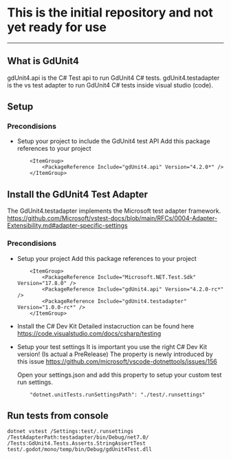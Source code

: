 # This is the initial repository and not yet ready for use

---

## What is GdUnit4

gdUnit4.api is the C# Test api to run GdUnit4 C# tests.
gdUnit4.testadapter is the vs test adapter to run GdUnit4 C# tests inside visual studio (code).

## Setup


### Precondisions
* Setup your project to include the GdUnit4 test API
    Add this package references to your project

    ```
        <ItemGroup>
            <PackageReference Include="gdUnit4.api" Version="4.2.0*" />
        </ItemGroup>
    ```


## Install the GdUnit4 Test Adapter
The GdUnit4.testadapter implements the Microsoft test adapter framework.
https://github.com/Microsoft/vstest-docs/blob/main/RFCs/0004-Adapter-Extensibility.md#adapter-specific-settings

### Precondisions
* Setup your project
    Add this package references to your project

    ```
        <ItemGroup>
            <PackageReference Include="Microsoft.NET.Test.Sdk" Version="17.8.0" />
            <PackageReference Include="gdUnit4.api" Version="4.2.0-rc*" />
            <PackageReference Include="gdUnit4.testadapter" Version="1.0.0-rc*" />
        </ItemGroup>
    ```
* Install the C# Dev Kit
    Detailed instacruction can be found here https://code.visualstudio.com/docs/csharp/testing
* Setup your test settings
    It is important you use the right C# Dev Kit version! (Is actual a PreRelease)
    The property is newly introduced by this issue https://github.com/microsoft/vscode-dotnettools/issues/156

    Open your settings.json and add this property to setup your custom test run settings.
    ```
        "dotnet.unitTests.runSettingsPath": "./test/.runsettings"
    ````


## Run tests from console

`dotnet vstest /Settings:test/.runsettings /TestAdapterPath:testadapter/bin/Debug/net7.0/ /Tests:GdUnit4.Tests.Asserts.StringAssertTest test/.godot/mono/temp/bin/Debug/gdUnit4Test.dll`
